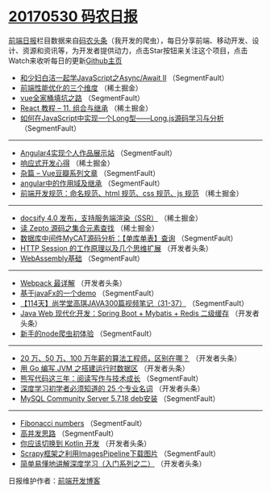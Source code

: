 # [20170530 码农日报](https://toutiao.qdkfweb.cn/date/2017/05/30)

[前端日报](https://qdkfweb.cn/c/news)栏目数据来自[码农头条](https://toutiao.qdkfweb.cn/)（我开发的爬虫），每日分享前端、移动开发、设计、资源和资讯等，为开发者提供动力，点击Star按钮来关注这个项目，点击Watch来收听每日的更新[Github主页](https://github.com/kujian/frontendDaily)
* [和少妇白洁一起学JavaScript之Async/Await II](https://toutiao.qdkfweb.cn/39622.html) （SegmentFault）
* [前端性能优化的三个维度](https://toutiao.qdkfweb.cn/39613.html) （稀土掘金）
* [vue全家桶填坑之路](https://toutiao.qdkfweb.cn/39630.html) （SegmentFault）
* [React 教程 &#8211; 11. 组合与继承](https://toutiao.qdkfweb.cn/39609.html) （稀土掘金）
* [如何在JavaScript中实现一个Long型——Long.js源码学习与分析](https://toutiao.qdkfweb.cn/39628.html) （SegmentFault）

***
* [Angular4实现个人作品展示站](https://toutiao.qdkfweb.cn/39629.html) （SegmentFault）
* [响应式开发心得](https://toutiao.qdkfweb.cn/39614.html) （稀土掘金）
* [杂篇 &#8211; Vue豆瓣系列文章](https://toutiao.qdkfweb.cn/39621.html) （SegmentFault）
* [angular中的作用域及继承](https://toutiao.qdkfweb.cn/39632.html) （SegmentFault）
* [前端开发规范：命名规范、html 规范、css 规范、js 规范](https://toutiao.qdkfweb.cn/39610.html) （稀土掘金）

***
* [docsify 4.0 发布，支持服务端渲染（SSR）](https://toutiao.qdkfweb.cn/39611.html) （稀土掘金）
* [读 Zepto 源码之集合元素查找](https://toutiao.qdkfweb.cn/39612.html) （稀土掘金）
* [数据库中间件MyCAT源码分析：【单库单表】查询](https://toutiao.qdkfweb.cn/39633.html) （SegmentFault）
* [HTTP Session 的工作原理以及几个思维扩展](https://toutiao.qdkfweb.cn/39645.html) （开发者头条）
* [WebAssembly基础](https://toutiao.qdkfweb.cn/39635.html) （SegmentFault）

***
* [Webpack 最详解](https://toutiao.qdkfweb.cn/39646.html) （开发者头条）
* [基于javaFx的一个demo](https://toutiao.qdkfweb.cn/39636.html) （SegmentFault）
* [【114天】尚学堂高琪JAVA300篇视频笔记（31-37）](https://toutiao.qdkfweb.cn/39627.html) （SegmentFault）
* [Java Web 现代化开发：Spring Boot + Mybatis + Redis 二级缓存](https://toutiao.qdkfweb.cn/39641.html) （开发者头条）
* [新手的node爬虫初体验](https://toutiao.qdkfweb.cn/39631.html) （SegmentFault）

***
* [20 万、50 万、100 万年薪的算法工程师，区别在哪？](https://toutiao.qdkfweb.cn/39642.html) （开发者头条）
* [用 Go 编写 JVM 之搭建运行时数据区](https://toutiao.qdkfweb.cn/39644.html) （开发者头条）
* [熊写代码这三年：阅读写作与技术成长](https://toutiao.qdkfweb.cn/39634.html) （SegmentFault）
* [深度学习初学者必须知道的 25 个专业名词](https://toutiao.qdkfweb.cn/39647.html) （开发者头条）
* [MySQL Community Server 5.7.18 deb安装](https://toutiao.qdkfweb.cn/39637.html) （SegmentFault）

***
* [Fibonacci numbers](https://toutiao.qdkfweb.cn/39638.html) （SegmentFault）
* [高并发思路](https://toutiao.qdkfweb.cn/39639.html) （SegmentFault）
* [你应该切换到 Kotlin 开发](https://toutiao.qdkfweb.cn/39650.html) （开发者头条）
* [Scrapy框架之利用ImagesPipeline下载图片](https://toutiao.qdkfweb.cn/39640.html) （SegmentFault）
* [简单易懂地讲解深度学习（入门系列之二）](https://toutiao.qdkfweb.cn/39651.html) （开发者头条）

日报维护作者：[前端开发博客](https://qdkfweb.cn/) 
